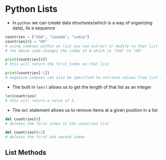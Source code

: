 <h1>Python Lists</h1>

* In `python` we can create data structures(which is a way of organizing data), its a sequence

```python
countries = ["USA", "Canada", "india"]
countries[0] = "UK"
# using indexes within an list you can extract or modify to that list
# the above code changes the index of 0 which is "USA" to "UK"

print(countries[0]) 
# this will return the first index on that list

print(countries[-1]) 
# negative indexes can also be specified to retrieve values from list in reverse order
```

* The built in `len()` allows us to get the length of that list as an integer

```python 
len(countries)
# this will return a value of 3
```

* The `del` statement allows us to remove items at a given position in a list

```python
del countries[0]
# deletes the first index in the countries list

del countries[0:2]
# deletes the first and second index
```

<h2>List Methods</h2>
